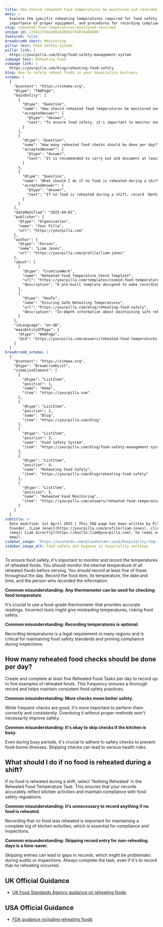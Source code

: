 ```yaml
---
title: How should reheated food temperatures be monitored and recorded?
meta: >
  Explore the specific reheating temperatures required for food safety, the
  importance of proper equipment, and procedures for recording compliance.
slug: reheated-food-temperatures-monitored-recorded
unique id: 1744115592498x620952744076484600
featured: false
breadcrumb short: Monitoring
pillar text: Food Safety System
pillar link: |
  https://yourpilla.com/blog/food-safety-management-system
subpage text: Reheating Food
subpage link: |
  https://yourpilla.com/blog/reheating-food-safely
blog: How to safely reheat foods in your hospitality business.
schema: |
  {
    "@context": "https://schema.org",
    "@type": "FAQPage",
    "mainEntity": [
      {
        "@type": "Question",
        "name": "How should reheated food temperatures be monitored and recorded?",
        "acceptedAnswer": {
          "@type": "Answer",
          "text": "To ensure food safety, it's important to monitor and record the temperatures of reheated foods before serving. Monitor the internal temperature and ensure to record the temperature for at least five different food items throughout the day. Include the food item, its temperature, the date, time, and the person who recorded it. Always use a food-grade thermometer for accurate results."
        }
      },
      {
        "@type": "Question",
        "name": "How many reheated food checks should be done per day?",
        "acceptedAnswer": {
          "@type": "Answer",
          "text": "It is recommended to carry out and document at least five reheated food checks per day. This helps to maintain a thorough record and upholds consistent food safety practices. Performing checks correctly and consistently is crucial, even during busy times."
        }
      },
      {
        "@type": "Question",
        "name": "What should I do if no food is reheated during a shift?",
        "acceptedAnswer": {
          "@type": "Answer",
          "text": "If no food is reheated during a shift, record 'Nothing Reheated' in the Reheated Food Temperature Task. This action ensures that records accurately reflect kitchen activities and you remain compliant with food safety regulations."
        }
      }
    ],
    "dateModified": "2025-04-01",
    "publisher": {
      "@type": "Organization",
      "name": "Your Pilla",
      "url": "https://yourpilla.com"
    },
    "author": {
      "@type": "Person",
      "name": "Liam Jones",
      "url": "https://yourpilla.com/profile/liam-jones"
    },
    "about": [
      {
        "@type": "CreativeWork",
        "name": "Reheated Food Temperature Check Template",
        "url": "https://yourpilla.com/templates/cooked-food-temperature-check",
        "description": "A pre-built template designed to make recording temperatures of reheated foods simple, compliant, and efficient."
      },
      {
        "@type": "HowTo",
        "name": "Ensuring Safe Reheating Temperatures",
        "url": "https://yourpilla.com/blog/reheating-food-safely",
        "description": "In-depth information about maintaining safe reheating temperatures to prevent food-borne illnesses."
      }
    ],
    "inLanguage": "en-GB",
    "mainEntityOfPage": {
      "@type": "WebPage",
      "@id": "https://yourpilla.com/answers/reheated-food-temperatures-monitored-recorded"
    }
  }
breadcrumb_schema: |
  {
    "@context": "https://schema.org",
    "@type": "BreadcrumbList",
    "itemListElement": [
      {
        "@type": "ListItem",
        "position": 1,
        "name": "Home",
        "item": "https://yourpilla.com"
      },
      {
        "@type": "ListItem",
        "position": 2,
        "name": "Blog",
        "item": "https://yourpilla.com/blog"
      },
      {
        "@type": "ListItem",
        "position": 3,
        "name": "Food Safety System",
        "item": "https://yourpilla.com/blog/food-safety-management-system"
      },
      {
        "@type": "ListItem",
        "position": 4,
        "name": "Reheating Food Safely",
        "item": "https://yourpilla.com/blog/reheating-food-safely"
      },
      {
        "@type": "ListItem",
        "position": 5,
        "name": "Reheated Food Monitoring",
        "item": "https://yourpilla.com/answers/reheated-food-temperatures-monitored-recorded"
      }
    ]
  }
subtitle: >-
  Date modified: 1st April 2025 | This FAQ page has been written by Pilla
  Founder, [Liam Jones](https://yourpilla.com/profile/liam-jones), click to
  [email Liam directly](https://mailto:liam@yourpilla.com), he reads every
  email.
sidebar_image: 'https://ucarecdn.com/placeholder-uuid/hospitality-faq-image.jpg'
sidebar_image_alt: Food safety and hygiene in hospitality settings
---
```

To ensure food safety, it's important to monitor and record the temperatures of reheated foods. You should monitor the internal temperature of all reheated foods before serving. You should record at least five of these throughout the day. Record the food item, its temperature, the date and time, and the person who recorded the information.

**Common misunderstanding: Any thermometer can be used for checking food temperature.**

It's crucial to use a food-grade thermometer that provides accurate readings. Incorrect tools might give misleading temperatures, risking food safety.

**Common misunderstanding: Recording temperatures is optional.**

Recording temperatures is a legal requirement in many regions and is critical for maintaining food safety standards and proving compliance during inspections.

## How many reheated food checks should be done per day?

Create and complete at least five Reheated Food Tasks per day to record up to five examples of reheated foods. This frequency ensures a thorough record and helps maintain consistent food safety practices.

**Common misunderstanding: More checks mean better safety.**

While frequent checks are good, it's more important to perform them correctly and consistently. Overdoing it without proper methods won't necessarily improve safety.

**Common misunderstanding: It's okay to skip checks if the kitchen is busy.**

Even during busy periods, it's crucial to adhere to safety checks to prevent food-borne illnesses. Skipping checks can lead to serious health risks.

## What should I do if no food is reheated during a shift?

If no food is reheated during a shift, select 'Nothing Reheated' in the Reheated Food Temperature Task. This ensures that your records accurately reflect kitchen activities and maintain compliance with food safety regulations.

**Common misunderstanding: It’s unnecessary to record anything if no food is reheated.**

Recording that no food was reheated is important for maintaining a complete log of kitchen activities, which is essential for compliance and inspections.

**Common misunderstanding: Skipping record entry for non-reheating days is a time-saver.**

Skipping entries can lead to gaps in records, which might be problematic during audits or inspections. Always complete the task, even if it's to record that no reheating occurred.

## UK Official Guidance

-   [UK Food Standards Agency guidance on reheating foods](https://www.food.gov.uk/sites/default/files/media/document/reheating.pdf)
    

## USA Official Guidance

-   [FDA guidance including reheating foods](https://www.fsis.usda.gov/food-safety/safe-food-handling-and-preparation/food-safety-basics/leftovers-and-food-safety#:~:text=When%20reheating%20leftovers%2C%20be%20sure,heat%20all%20the%20way%20through.)
